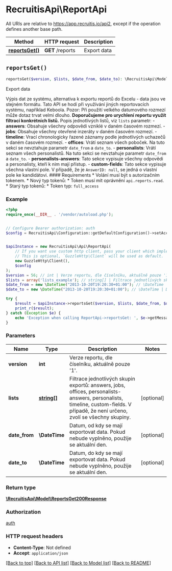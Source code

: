 # RecruitisApi\ReportApi

All URIs are relative to https://app.recruitis.io/api2, except if the operation defines another base path.

| Method | HTTP request | Description |
| ------------- | ------------- | ------------- |
| [**reportsGet()**](ReportApi.md#reportsGet) | **GET** /reports | Export data |


## `reportsGet()`

```php
reportsGet($version, $lists, $date_from, $date_to): \RecruitisApi\Model\ReportsGet200Response
```

Export data

Výpis dat ze systému, alternativa k exportu reportů do Excelu - data jsou ve stejném formátu. Tato API se hodí při využívání jiných reportovacích systému, například Keboola. Pozor: Při použití velkého datumového rozmezí může dotaz trvat velmi dlouho. **Doporučujeme pro urychlení reportu využít filtraci konkrétních listů.**  Popis jednotlivých listů, viz `lists` parametr:  - **answers**: Obsahuje všechny odpovědi vzniklé v daném časovém rozmezí.  - **jobs**: Obsahuje všechny otevřené inzeráty v daném časovém rozmezí. - **timeline**: Vrací chronologicky řazené záznamy podle jednotlivých uchazečů v daném časovém rozmezí. - **offices**: Vrátí seznam všech poboček. Na tuto sekci se nevztahuje parametr `date_from` a `date_to`. - **personalists**: Vrátí seznam všech personalistů. Na tuto sekci se nevztahuje parametr `date_from` a `date_to`. - **personalists-answers**: Tato sekce vypisuje všechny odpovědi a personalisty, kteří k nim mají přístup. - **custom-fields**: Tato sekce vypisuje všechna vlastní pole. V případě, že je `AnswerID: null`, se jedná o vlastní pole ke kandidátovi.  #### Requirements  * Volání musí být s autorizačním tokenem. * Nový typ tokenů:     * Token musí mít oprávnění `api.reports.read`. * Starý typ tokenů:     * Token typ: `full_access`

### Example

```php
<?php
require_once(__DIR__ . '/vendor/autoload.php');


// Configure Bearer authorization: auth
$config = RecruitisApi\Configuration::getDefaultConfiguration()->setAccessToken('YOUR_ACCESS_TOKEN');


$apiInstance = new RecruitisApi\Api\ReportApi(
    // If you want use custom http client, pass your client which implements `GuzzleHttp\ClientInterface`.
    // This is optional, `GuzzleHttp\Client` will be used as default.
    new GuzzleHttp\Client(),
    $config
);
$version = 56; // int | Verze reportu, dle číselníku, aktuálně pouze '1'.
$lists = array('lists_example'); // string[] | Filtrace jednotlivých skupin exportů: answers, jobs, offices, personalists-answers, personalists, timeline, custom-fields. V případě, že není určeno, zvolí se všechny skupiny.
$date_from = new \DateTime("2013-10-20T19:20:30+01:00"); // \DateTime | Datum, od kdy se mají exportovat data. Pokud nebude vyplněno, použije se aktuální den.
$date_to = new \DateTime("2013-10-20T19:20:30+01:00"); // \DateTime | Datum, do kdy se mají exportovat data. Pokud nebude vyplněno, použije se aktuální den.

try {
    $result = $apiInstance->reportsGet($version, $lists, $date_from, $date_to);
    print_r($result);
} catch (Exception $e) {
    echo 'Exception when calling ReportApi->reportsGet: ', $e->getMessage(), PHP_EOL;
}
```

### Parameters

| Name | Type | Description  | Notes |
| ------------- | ------------- | ------------- | ------------- |
| **version** | **int**| Verze reportu, dle číselníku, aktuálně pouze &#39;1&#39;. | |
| **lists** | [**string[]**](../Model/string.md)| Filtrace jednotlivých skupin exportů: answers, jobs, offices, personalists-answers, personalists, timeline, custom-fields. V případě, že není určeno, zvolí se všechny skupiny. | [optional] |
| **date_from** | **\DateTime**| Datum, od kdy se mají exportovat data. Pokud nebude vyplněno, použije se aktuální den. | [optional] |
| **date_to** | **\DateTime**| Datum, do kdy se mají exportovat data. Pokud nebude vyplněno, použije se aktuální den. | [optional] |

### Return type

[**\RecruitisApi\Model\ReportsGet200Response**](../Model/ReportsGet200Response.md)

### Authorization

[auth](../../README.md#auth)

### HTTP request headers

- **Content-Type**: Not defined
- **Accept**: `application/json`

[[Back to top]](#) [[Back to API list]](../../README.md#endpoints)
[[Back to Model list]](../../README.md#models)
[[Back to README]](../../README.md)
